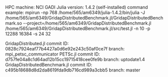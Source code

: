 HPC machine:    NCI GADI
Julia version:  1.4.2 (self-installed)
command example: 
mpirun -np 768 /home/565/am6349/julia-1.4.2/bin/julia -J /home/565/am6349/GridapDistributedBenchmark.jl/GridapDistributedBenchmark.so --project=/home/565/am6349/GridapDistributedBenchmark.jl /home/565/am6349/GridapDistributedBenchmark.jl/src/test.jl -n 10 -p 12288 16384 -s 24 32

GridapDistributed.jl           commit ID: 0828c7924eaf77b4427a0d6e92e243c50af0ce7f branch: mpi_petsc_communicator
PETSc.jl                       commit ID: d757fe04a8c1d64ad12b15cc19715418cee0fe9b branch: uptodate1.4
GridapDistributedBenchmark.jl  commit ID: c495b18688d8d2da8619fda9db716cd989a3cbb5 branch: master
